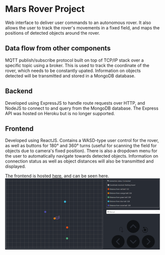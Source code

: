 # Mars Rover Project

Web interface to deliver user commands to an autonomous rover. It also allows the user to track the rover's movements in a fixed field, and maps the positions of detected objects around the rover.

## Data flow from other components

MQTT publish/subscribe protocol built on top of TCP/IP stack over a specific topic using a broker. This is used to track the coordinate of the rover, which needs to be constantly upated. Information on objects detected will be transmitted and stored in a MongoDB database.

## Backend

Developed using ExpressJS to handle route requests over HTTP, and NodeJS to connect to and query from the MongoDB database. The Express API was hosted on Heroku but is no longer supported.

## Frontend

Developed using ReactJS. Contains a WASD-type user control for the rover, as well as buttons for 180° and 360° turns (useful for scanning the field for objects due to camera's fixed position). There is also a dropdown menu for the user to automatically navigate towards detected objects. Information on connection status as well as object distances will also be transmitted and displayed.

The frontend is hosted [here](https://laughing-kare-b5e7a5.netlify.app/), and can be seen here.
![frontend](frontend_img.png)
